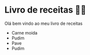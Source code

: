 # Livro de receitas :man_cook:

Olá bem vindo ao meu livro de receitas

- Carne moida
- Pudim
- Pave
- Pudim